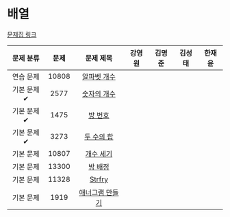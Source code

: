 # 배열

[문제집 링크](https://www.acmicpc.net/workbook/view/7307)

| 문제 분류 | 문제 | 문제 제목 | 강영원 | 김명준 | 김성태 | 한재윤 |
| :-: | :-: | :-: | :-: | --- | --- | --- |
| 연습 문제 | 10808 | [알파벳 개수](https://www.acmicpc.net/problem/10808) |   |   |   |   |
| 기본 문제✔ | 2577 | [숫자의 개수](https://www.acmicpc.net/problem/2577) |   |   |   |   |
| 기본 문제✔ | 1475 | [방 번호](https://www.acmicpc.net/problem/1475) |   |   |   |   |
| 기본 문제✔ | 3273 | [두 수의 합](https://www.acmicpc.net/problem/3273) |   |   |   |   |
| 기본 문제 | 10807 | [개수 세기](https://www.acmicpc.net/problem/10807) |   |   |   |   |
| 기본 문제 | 13300 | [방 배정](https://www.acmicpc.net/problem/13300) |   |   |   |   |
| 기본 문제 | 11328 | [Strfry](https://www.acmicpc.net/problem/11328) |   |   |   |   |
| 기본 문제 | 1919 | [애너그램 만들기](https://www.acmicpc.net/problem/1919) |   |   |   |   |
